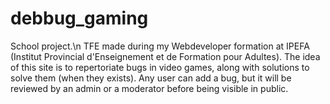 # debbug_gaming

School project.\n
TFE made during my Webdeveloper formation at IPEFA (Institut Provincial d'Enseignement et de Formation pour Adultes).
The idea of this site is to repertoriate bugs in video games, along with solutions to solve them (when they exists). Any user can add a bug, but it will be reviewed by an admin or a moderator before being visible in public.
